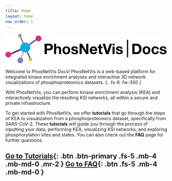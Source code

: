 ```yaml
---
title: Home
layout: home
nav_order: 1
---
```

![](/assets/images/docsnetvis.png)

Welcome to PhosNetVis Docs! PhosNetVis is a web-based platform for integrated kinase enrichment analyses and interactive 3D network visualizations of phosphoproteomics datasets.
{: .fs-6 .fw-300 }

With PhosNetVis, you can perform kinase enrichment analysis (KEA) and interactively visualize the resulting KSI networks, all within a secure and private infrastructure. 

To get started with PhosNetVis, we offer **tutorials** that go through the steps of KEA to visualization from a phosphoproteomics dataset, specifically from SARS-CoV-2. These **tutorials** will guide you through the process of inputting your data, performing KEA, visualizing KSI networks, and exploring phosphorylation sites and states. You can also check out the **FAQ** page for further questions.

[Go to Tutorials](./docs/index-test.html){: .btn .btn-primary .fs-5 .mb-4 .mb-md-0 .mr-2 } [Go to FAQ](./docs/minimal-test.html){: .btn .fs-5 .mb-4 .mb-md-0 }
----
